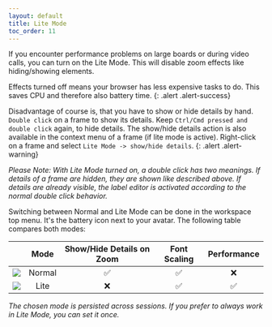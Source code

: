 ```yaml
---
layout: default
title: Lite Mode
toc_order: 11
---
```

If you encounter performance problems on large boards or during video calls, you can turn on the Lite Mode. This will disable zoom effects like hiding/showing elements.

Effects turned off means your browser has less expensive tasks to do. This saves CPU and therefore also battery time.
{: .alert .alert-success}

Disadvantage of course is, that you have to show or hide details by hand. `Double click` on a frame to show its details. Keep `Ctrl/Cmd pressed and double click` again, to hide details.
The show/hide details action is also available in the context menu of a frame (if lite mode is active). Right-click on a frame and select `Lite Mode -> show/hide details`. 
{: .alert .alert-warning}

_Please Note: With Lite Mode turned on, a double click has two meanings. If details of a frame are hidden, they are shown like described above. If details are already visible, the label editor is activated according to the normal double click behavior._

Switching between Normal and Lite Mode can be done in the workspace top menu. It's the battery icon next to your avatar. The following table compares both modes:

|   |  Mode  | Show/Hide Details on Zoom | Font Scaling | Performance |
|---|:------:|:-------------------------:|:------------:|:-------------:|
| <img src="{{site.baseurl}}/assets/images/normal_mode.png" />  | Normal |             ✅             |       ✅      |      ❌      |
| <img src="{{site.baseurl}}/assets/images/lite_mode.png" />  |  Lite  |             ❌             |       ✅      |      ✅      |

_The chosen mode is persisted across sessions. If you prefer to always work in Lite Mode, you can set it once._
